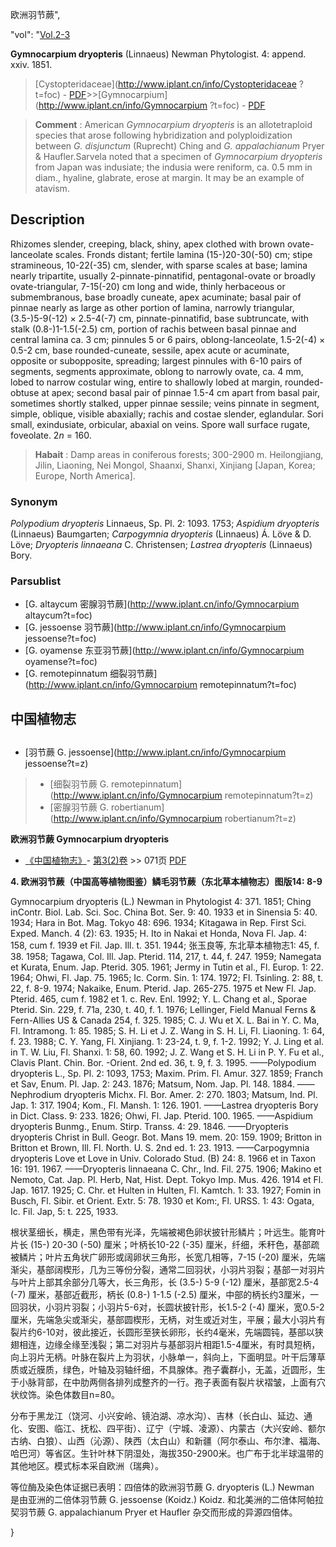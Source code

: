 欧洲羽节蕨",

  "vol": "[Vol.2-3](http://iplant.cn/foc/vol/1)

**Gymnocarpium dryopteris** (Linnaeus) Newman Phytologist. 4: append. xxiv. 1851.

> [Cystopteridaceae](http://www.iplant.cn/info/Cystopteridaceae ?t=foc) - [PDF](http://iplant.cn/foc/pdf/Cystopteridaceae.pdf)>>[Gymnocarpium](http://www.iplant.cn/info/Gymnocarpium ?t=foc) - [PDF](http://www.iplant.cn/foc/pdf/Gymnocarpium.pdf)

> **Comment** : 
> American *Gymnocarpium dryopteris* is an allotetraploid species that arose following hybridization and polyploidization between *G. disjunctum* (Ruprecht) Ching and *G. appalachianum* Pryer & Haufler.Sarvela noted that a specimen of *Gymnocarpium dryopteris* from Japan was indusiate; the indusia were reniform, ca. 0.5 mm in diam., hyaline, glabrate, erose at margin. It may be an example of atavism.

## Description

Rhizomes slender, creeping, black, shiny, apex clothed with brown ovate-lanceolate scales. Fronds distant; fertile lamina (15-)20-30(-50) cm; stipe stramineous, 10-22(-35) cm, slender, with sparse scales at base; lamina nearly tripartite, usually 2-pinnate-pinnatifid, pentagonal-ovate or broadly ovate-triangular, 7-15(-20) cm long and wide, thinly herbaceous or submembranous, base broadly cuneate, apex acuminate; basal pair of pinnae nearly as large as other portion of lamina, narrowly triangular, (3.5-)5-9(-12) × 2.5-4(-7) cm, pinnate-pinnatifid, base subtruncate, with stalk (0.8-)1-1.5(-2.5) cm, portion of rachis between basal pinnae and central lamina ca. 3 cm; pinnules 5 or 6 pairs, oblong-lanceolate, 1.5-2(-4) × 0.5-2 cm, base rounded-cuneate, sessile, apex acute or acuminate, opposite or subopposite, spreading; largest pinnules with 6-10 pairs of segments, segments approximate, oblong to narrowly ovate, ca. 4 mm, lobed to narrow costular wing, entire to shallowly lobed at margin, rounded-obtuse at apex; second basal pair of pinnae 1.5-4 cm apart from basal pair, sometimes shortly stalked, upper pinnae sessile; veins pinnate in segment, simple, oblique, visible abaxially; rachis and costae slender, eglandular. Sori small, exindusiate, orbicular, abaxial on veins. Spore wall surface rugate, foveolate. 2*n* = 160.

> **Habait** : 
> Damp areas in coniferous forests; 300-2900 m. Heilongjiang, Jilin, Liaoning, Nei Mongol, Shaanxi, Shanxi, Xinjiang [Japan, Korea; Europe, North America].

### Synonym
*Polypodium dryopteris* Linnaeus, Sp. Pl. 2: 1093. 1753; *Aspidium dryopteris* (Linnaeus) Baumgarten; *Carpogymnia* *dryopteris* (Linnaeus) Á. Löve & D. Löve; *Dryopteris linnaeana* C. Christensen; *Lastrea dryopteris* (Linnaeus) Bory.

### Parsublist

* [G.  altaycum  密腺羽节蕨](http://www.iplant.cn/info/Gymnocarpium altaycum?t=foc)
* [G.  jessoense  羽节蕨](http://www.iplant.cn/info/Gymnocarpium jessoense?t=foc)
* [G.  oyamense  东亚羽节蕨](http://www.iplant.cn/info/Gymnocarpium oyamense?t=foc)
* [G.  remotepinnatum  细裂羽节蕨](http://www.iplant.cn/info/Gymnocarpium remotepinnatum?t=foc)

## 中国植物志

## 
* [羽节蕨  G.  jessoense](http://www.iplant.cn/info/Gymnocarpium jessoense?t=z)
> * [细裂羽节蕨  G.  remotepinnatum](http://www.iplant.cn/info/Gymnocarpium remotepinnatum?t=z)
> * [密腺羽节蕨  G.  robertianum](http://www.iplant.cn/info/Gymnocarpium robertianum?t=z)

**欧洲羽节蕨 Gymnocarpium dryopteris**

* [《中国植物志》](http://www.iplant.cn/frps)- [第3(2)卷](http://www.iplant.cn/frps/vol/3(2)) >> 071页 [PDF](http://www.iplant.cn/frps/pdf/3(2)/071.pdf)

**4. 欧洲羽节蕨（中国高等植物图鉴）鳞毛羽节蕨（东北草本植物志）图版14: 8-9**

Gymnocarpium dryopteris (L.) Newman in Phytologist 4: 371. 1851; Ching inContr. Biol. Lab. Sci. Soc. China Bot. Ser. 9: 40. 1933 et in Sinensia 5: 40. 1934; Hara in Bot. Mag. Tokyo 48: 696. 1934; Kitagawa in Rep. First Sci. Exped. Manch. 4 (2): 63. 1935; H. Ito in Nakai et Honda, Nova Fl. Jap. 4: 158, cum f. 1939 et Fil. Jap. Ill. t. 351. 1944; 张玉良等, 东北草本植物志1: 45, f. 38. 1958; Tagawa, Col. Ill. Jap. Pterid. 114, 217, t. 44, f. 247. 1959; Namegata et Kurata, Enum. Jap. Pterid. 305. 1961; Jermy in Tutin et al., Fl. Europ. 1: 22. 1964; Ohwi, Fl. Jap. 75. 1965; Ic. Corm. Sin. 1: 174. 1972; Fl. Tsinling. 2: 88, t. 22, f. 8-9. 1974; Nakaike, Enum. Pterid. Jap. 265-275. 1975 et New Fl. Jap. Pterid. 465, cum f. 1982 et 1. c. Rev. Enl. 1992; Y. L. Chang et al., Sporae Pterid. Sin. 229, f. 71a, 230, t. 40, f. 1. 1976; Lellinger, Field Manual Ferns & Fern-Allies US & Canada 254, f. 325. 1985; C. J. Wu et X. L. Bai in Y. C. Ma, Fl. Intramong. 1: 85. 1985; S. H. Li et J. Z. Wang in S. H. Li, Fl. Liaoning. 1: 64, f. 23. 1988; C. Y. Yang, Fl. Xinjiang. 1: 23-24, t. 9, f. 1-2. 1992; Y. J. Ling et al. in T. W. Liu, Fl. Shanxi. 1: 58, 60. 1992; J. Z. Wang et S. H. Li in P. Y. Fu et al., Clavis Plant. Chin. Bor. -Orient. 2nd ed. 36, t. 9, f. 3. 1995. ——Polypodium dryopteris L., Sp. Pl. 2: 1093, 1753; Maxim. Prim. Fl. Amur. 327. 1859; Franch et Sav, Enum. Pl. Jap. 2: 243. 1876; Matsum, Nom. Jap. Pl. 148. 1884. ——Nephrodium dryopteris Michx. Fl. Bor. Amer. 2: 270. 1803; Matsum, Ind. Pl. Jap. 1: 317. 1904; Kom., Fl. Mansh. 1: 126. 1901. ——Lastrea dryopteris Bory in Dict. Class. 9: 233. 1826; Ohwi, Fl. Jap. Pterid. 100. 1965. ——Aspidium dryopteris Bunmg., Enum. Stirp. Transs. 4: 29. 1846. ——Dryopteris dryopteris Christ in Bull. Geogr. Bot. Mans 19. mem. 20: 159. 1909; Britton in Britton et Brown, Ill. Fl. North. U. S. 2nd ed. 1: 23. 1913. ——Carpogymnia dryopteris Love et Love in Univ. Colorado Stud. (B) 24: 8. 1966 et in Taxon 16: 191. 1967. ——Dryopteris linnaeana C. Chr., Ind. Fil. 275. 1906; Makino et Nemoto, Cat. Jap. Pl. Herb, Nat, Hist. Dept. Tokyo Imp. Mus. 426. 1914 et Fl. Jap. 1617. 1925; C. Chr. et Hulten in Hulten, Fl. Kamtch. 1: 33. 1927; Fomin in Busch, Fl. Sibir. et Orient. Extr. 5: 78. 1930 et Kom:, Fl. URSS. 1: 43: Ogata, Ic. Fil. Jap, 5: t. 225, 1933.

根状茎细长，横走，黑色带有光泽，先端被褐色卵状披针形鳞片；叶远生。能育叶片长 (15-) 20-30 (-50) 厘米；叶柄长10-22 (-35) 厘米，纤细，禾秆色，基部疏被鳞片；叶片五角状广卵形或阔卵状三角形，长宽几相等，7-15 (-20) 厘米，先端渐尖，基部阔楔形，几为三等份分裂，通常二回羽状，小羽片羽裂；基部一对羽片与叶片上部其余部分几等大，长三角形，长 (3.5-) 5-9 (-12) 厘米，基部宽2.5-4 (-7) 厘米，基部近截形，柄长 (0.8-) 1-1.5 (-2.5) 厘米，中部的柄长约3厘米，一回羽状，小羽片羽裂；小羽片5-6对，长圆状披针形，长1.5-2 (-4) 厘米，宽0.5-2厘米，先端急尖或渐尖，基部圆楔形，无柄，对生或近对生，平展；最大小羽片有裂片约6-10对，彼此接近，长圆形至狭长卵形，长约4毫米，先端圆钝，基部以狭翅相连，边缘全缘至浅裂；第二对羽片与基部羽片相距1.5-4厘米，有时具短柄，向上羽片无柄。叶脉在裂片上为羽状，小脉单一，斜向上，下面明显。叶干后薄草质或近膜质，绿色，叶轴及羽轴纤细，不具腺体。孢子囊群小，无盖，近圆形，生于小脉背部，在中肋两侧各排列成整齐的一行。孢子表面有裂片状褶皱，上面有穴状纹饰。染色体数目n=80。

分布于黑龙江（饶河、小兴安岭、镜泊湖、凉水沟）、吉林（长白山、延边、通化、安图、临江、抚松、四平街）、辽宁（宁城、凌源）、内蒙古（大兴安岭、额尔古纳、白狼）、山西（沁源）、陕西（太白山）和新疆（阿尔泰山、布尔津、福海、哈巴河）等省区。生针叶林下阴湿处，海拔350-2900米。也广布于北半球温带的其他地区。模式标本采自欧洲（瑞典）。

等位酶及染色体证据已表明：四倍体的欧洲羽节蕨 G. dryopteris (L.) Newman 是由亚洲的二倍体羽节蕨 G. jessoense (Koidz.) Koidz. 和北美洲的二倍体阿帕拉契羽节蕨 G. appalachianum Pryer et Haufler 杂交而形成的异源四倍体。

}